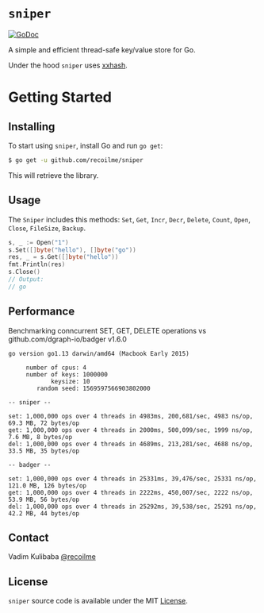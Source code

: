 # `sniper`

[![GoDoc](https://img.shields.io/badge/api-reference-blue.svg?style=flat-square)](https://godoc.org/github.com/recoilme/sniper)

A simple and efficient thread-safe key/value store for Go.

Under the hood `sniper` uses 
[xxhash](https://github.com/cespare/xxhash).

# Getting Started

## Installing

To start using `sniper`, install Go and run `go get`:

```sh
$ go get -u github.com/recoilme/sniper
```

This will retrieve the library.

## Usage

The `Sniper` includes this methods:
`Set`, `Get`, `Incr`, `Decr`, `Delete`, `Count`, `Open`, `Close`, `FileSize`, `Backup`.

```go
s, _ := Open("1")
s.Set([]byte("hello"), []byte("go"))
res, _ = s.Get([]byte("hello"))
fmt.Println(res)
s.Close()
// Output:
// go
```

## Performance

Benchmarking conncurrent SET, GET, DELETE operations vs github.com/dgraph-io/badger v1.6.0

```
go version go1.13 darwin/amd64 (Macbook Early 2015)

     number of cpus: 4
     number of keys: 1000000
            keysize: 10
        random seed: 1569597566903802000

-- sniper --

set: 1,000,000 ops over 4 threads in 4983ms, 200,681/sec, 4983 ns/op, 69.3 MB, 72 bytes/op
get: 1,000,000 ops over 4 threads in 2000ms, 500,099/sec, 1999 ns/op, 7.6 MB, 8 bytes/op
del: 1,000,000 ops over 4 threads in 4689ms, 213,281/sec, 4688 ns/op, 33.5 MB, 35 bytes/op

-- badger --

set: 1,000,000 ops over 4 threads in 25331ms, 39,476/sec, 25331 ns/op, 121.0 MB, 126 bytes/op
get: 1,000,000 ops over 4 threads in 2222ms, 450,007/sec, 2222 ns/op, 53.9 MB, 56 bytes/op
del: 1,000,000 ops over 4 threads in 25292ms, 39,538/sec, 25291 ns/op, 42.2 MB, 44 bytes/op

```

## Contact

Vadim Kulibaba [@recoilme](https://github.com/recoilme)

## License

`sniper` source code is available under the MIT [License](/LICENSE).